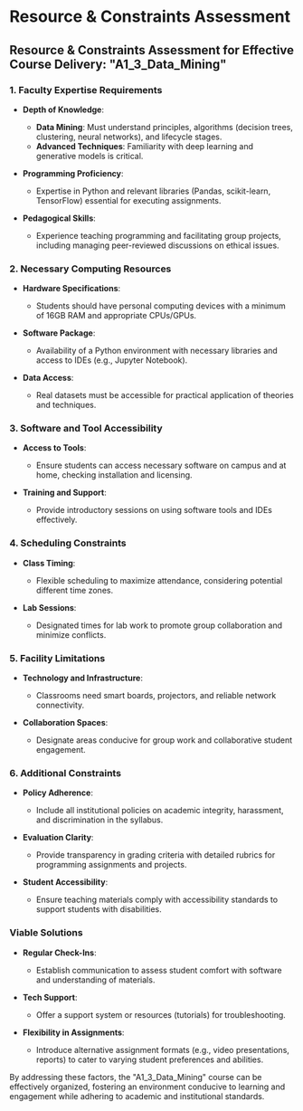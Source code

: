 Resource & Constraints Assessment
=================================

## Resource & Constraints Assessment for Effective Course Delivery: "A1_3_Data_Mining"

### 1. Faculty Expertise Requirements
- **Depth of Knowledge**:
  - **Data Mining**: Must understand principles, algorithms (decision trees, clustering, neural networks), and lifecycle stages.
  - **Advanced Techniques**: Familiarity with deep learning and generative models is critical.

- **Programming Proficiency**:
  - Expertise in Python and relevant libraries (Pandas, scikit-learn, TensorFlow) essential for executing assignments.

- **Pedagogical Skills**:
  - Experience teaching programming and facilitating group projects, including managing peer-reviewed discussions on ethical issues.

### 2. Necessary Computing Resources
- **Hardware Specifications**:
  - Students should have personal computing devices with a minimum of 16GB RAM and appropriate CPUs/GPUs.

- **Software Package**:
  - Availability of a Python environment with necessary libraries and access to IDEs (e.g., Jupyter Notebook).

- **Data Access**:
  - Real datasets must be accessible for practical application of theories and techniques.

### 3. Software and Tool Accessibility
- **Access to Tools**:
  - Ensure students can access necessary software on campus and at home, checking installation and licensing.

- **Training and Support**:
  - Provide introductory sessions on using software tools and IDEs effectively.

### 4. Scheduling Constraints
- **Class Timing**:
  - Flexible scheduling to maximize attendance, considering potential different time zones.

- **Lab Sessions**:
  - Designated times for lab work to promote group collaboration and minimize conflicts.

### 5. Facility Limitations
- **Technology and Infrastructure**:
  - Classrooms need smart boards, projectors, and reliable network connectivity.

- **Collaboration Spaces**:
  - Designate areas conducive for group work and collaborative student engagement.

### 6. Additional Constraints
- **Policy Adherence**:
  - Include all institutional policies on academic integrity, harassment, and discrimination in the syllabus.

- **Evaluation Clarity**:
  - Provide transparency in grading criteria with detailed rubrics for programming assignments and projects.

- **Student Accessibility**: 
  - Ensure teaching materials comply with accessibility standards to support students with disabilities.

### Viable Solutions
- **Regular Check-Ins**: 
  - Establish communication to assess student comfort with software and understanding of materials.

- **Tech Support**: 
  - Offer a support system or resources (tutorials) for troubleshooting.

- **Flexibility in Assignments**: 
  - Introduce alternative assignment formats (e.g., video presentations, reports) to cater to varying student preferences and abilities. 

By addressing these factors, the "A1_3_Data_Mining" course can be effectively organized, fostering an environment conducive to learning and engagement while adhering to academic and institutional standards.